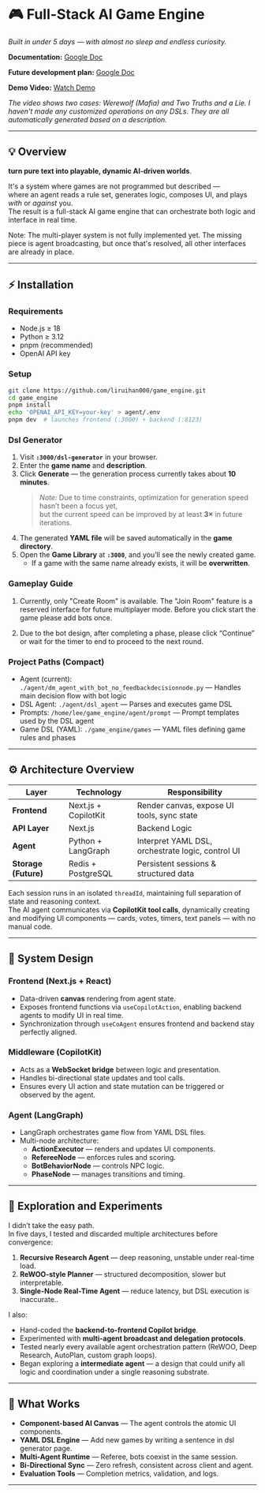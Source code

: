 # 🎮 Full-Stack AI Game Engine

*Built in under 5 days — with almost no sleep and endless curiosity.*

**Documentation:** [Google Doc](https://docs.google.com/document/d/1CugOHIvGYZ7J339M6bQpwU7fyY-Dg1BHJ__HTwXXYDA/edit?usp=drive_link)  

**Future development plan:** [Google Doc](https://docs.google.com/document/d/10kWj0d3kgHijSTeN-svgy8nV4BalymIZrE-zh7uruv0/edit?usp=drive_link)  

**Demo Video:** [Watch Demo](https://youtu.be/DxSRnGJXdRA)

*The video shows two cases: Werewolf (Mafia) and Two Truths and a Lie.
I haven't made any customized operations on any DSLs. They are all automatically generated based on a description.*

---

## 💡 Overview

**turn pure text into playable, dynamic AI-driven worlds**.

It's a system where games are not programmed but described —  
where an agent reads a rule set, generates logic, composes UI, and plays *with* or *against* you.  
The result is a full-stack AI game engine that can orchestrate both logic and interface in real time.

Note: The multi-player system is not fully implemented yet. The missing piece is agent broadcasting, but once that's resolved, all other interfaces are already in place.

---

## ⚡ Installation

### Requirements
- Node.js ≥ 18  
- Python ≥ 3.12  
- pnpm (recommended)  
- OpenAI API key  

### Setup
```bash
git clone https://github.com/liruihan000/game_engine.git
cd game_engine
pnpm install
echo 'OPENAI_API_KEY=your-key' > agent/.env
pnpm dev  # launches frontend (:3000) + backend (:8123) 
```

### Dsl Generator

1. Visit **`:3000/dsl-generator`** in your browser.  
2. Enter the **game name** and **description**.  
3. Click **Generate** — the generation process currently takes about **10 minutes**.  
   > *Note:* Due to time constraints, optimization for generation speed hasn’t been a focus yet,  
   > but the current speed can be improved by at least **3×** in future iterations.  
4. The generated **YAML file** will be saved automatically in the **game directory**.  
5. Open the **Game Library** at **`:3000`**, and you’ll see the newly created game.  
   - If a game with the same name already exists, it will be **overwritten**.
  
### Gameplay Guide

1. Currently, only "Create Room" is available. The "Join Room" feature is a reserved interface for future multiplayer mode. Before you click start the game please add bots once.

2. Due to the bot design, after completing a phase, please click “Continue” or wait for the timer to end to proceed to the next round.

### Project Paths (Compact)

- Agent (current): `./agent/dm_agent_with_bot_no_feedbackdecisionnode.py` — Handles main decision flow with bot logic  
- DSL Agent: `./agent/dsl_agent` — Parses and executes game DSL  
- Prompts: `/home/lee/game_engine/agent/prompt` — Prompt templates used by the DSL agent  
- Game DSL (YAML): `./game_engine/games` — YAML files defining game rules and phases

---

## ⚙️ Architecture Overview

| Layer | Technology | Responsibility |
|-------|-------------|----------------|
| **Frontend** | Next.js + CopilotKit | Render canvas, expose UI tools, sync state |
| **API Layer** | Next.js | Backend Logic |
| **Agent** | Python + LangGraph | Interpret YAML DSL, orchestrate logic, control UI |
| **Storage (Future)** | Redis + PostgreSQL | Persistent sessions & structured data |

Each session runs in an isolated `threadId`, maintaining full separation of state and reasoning context.  
The AI agent communicates via **CopilotKit tool calls**, dynamically creating and modifying UI components — cards, votes, timers, text panels — with no manual code.

---

## 🧠 System Design

### Frontend (Next.js + React)
- Data-driven **canvas** rendering from agent state.
- Exposes frontend functions via `useCopilotAction`, enabling backend agents to modify UI in real time.
- Synchronization through `useCoAgent` ensures frontend and backend stay perfectly aligned.

### Middleware (CopilotKit)
- Acts as a **WebSocket bridge** between logic and presentation.
- Handles bi-directional state updates and tool calls.
- Ensures every UI action and state mutation can be triggered or observed by the agent.

### Agent (LangGraph)
- LangGraph orchestrates game flow from YAML DSL files.
- Multi-node architecture:
  - **ActionExecutor** — renders and updates UI components.  
  - **RefereeNode** — enforces rules and scoring.  
  - **BotBehaviorNode** — controls NPC logic.  
  - **PhaseNode** — manages transitions and timing.

---

## 🔬 Exploration and Experiments

I didn’t take the easy path.  
In five days, I tested and discarded multiple architectures before convergence:

1. **Recursive Research Agent** — deep reasoning, unstable under real-time load.  
2. **ReWOO-style Planner** — structured decomposition, slower but interpretable.  
3. **Single-Node Real-Time Agent** — reduce latency, but DSL execution is inaccurate..  

I also:
- Hand-coded the **backend-to-frontend Copilot bridge**.  
- Experimented with **multi-agent broadcast and delegation protocols**.  
- Tested nearly every available agent orchestration pattern (ReWOO, Deep Research, AutoPlan, custom graph loops).  
- Began exploring a **intermediate agent** — a design that could unify all logic and coordination under a single reasoning substrate.

---

## 🧩 What Works

- **Component-based AI Canvas** — The agent controls the atomic UI components.  
- **YAML DSL Engine** — Add new games by writing a sentence in dsl generator page.  
- **Multi-Agent Runtime** — Referee, bots coexist in the same session.  
- **Bi-Directional Sync** — Zero refresh, consistent across client and agent.  
- **Evaluation Tools** — Completion metrics, validation, and logs.  

---

